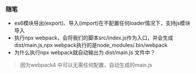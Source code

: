 ### 随笔

* es6模块导出(export)、导入(import)在不配置任何loader情况下，支持js模块导入
* 执行npx webpack，会将我们的脚本src/index.js作为入口，并会生成dist/main.js,npx webpack执行的是node_modules/.bin/webpack
* 为什么执行npx webpack就自动输出为 dist/main.js 文件中？
 > 因为webpack4 中可以无需任何配置，自动生成的main.js 